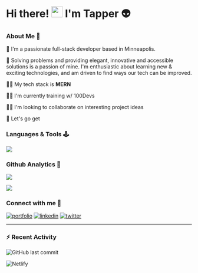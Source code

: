 # 					Hi there! <img src="https://raw.githubusercontent.com/MartinHeinz/MartinHeinz/master/wave.gif" width="30px"> I'm Tapper 👽


### About Me 🦭


📍 I'm a passionate full-stack developer based in Minneapolis. 

🫶 Solving problems and providing elegant, innovative and accessible solutions is a passion of mine. I'm enthusiastic about learning new & exciting technologies, and am driven to find ways our tech can be 	improved.



👨‍💻 My tech stack is **MERN**

🏋️‍♂️ I'm currently training w/ 100Devs

👯‍♀️ I'm looking to collaborate on interesting project ideas

🤸 Let's go get

### Languages & Tools 🕹

<p align="left"><img src="https://skillicons.dev/icons?i=html,css,js,git,bash,linux,vscode,codepen,discord,twitter"></p>



### Github Analytics 🔬
<p align="left">
<a href="https://github.com/theTapper">
	<img src="https://github-readme-stats.vercel.app/api/top-langs/?username=theTapper&langs_count=4&layout=compact&theme=tokyonight">
</a>
</p>
<p align="left">
<a href="https://github.com/theTapper">
	<img src="https://github-readme-stats.vercel.app/api?username=theTapper&hide=stars,contribs&count_private=true&show_icons=true&theme=tokyonight">
</a>
</p>



### Connect with me 🤝

[![portfolio](https://img.shields.io/badge/my_portfolio-000?style=for-the-badge&logo=angellist&logoColor=white)](https://tapper.codes/)
[![linkedin](https://img.shields.io/badge/linkedin-0A66C2?style=for-the-badge&logo=linkedin&logoColor=white)](https://linkedin.com/in/thinktapper/)
[![twitter](https://img.shields.io/badge/twitter-1DA1F2?style=for-the-badge&logo=twitter&logoColor=white)](https://twitter.com/thinktapper)

------

### :zap: Recent Activity

![GitHub last commit](https://img.shields.io/github/last-commit/QuantumQweef/CodeWars)

![Netlify](https://img.shields.io/netlify/3a2d5e65-167b-4b24-b09c-abbfc0e3de58)
